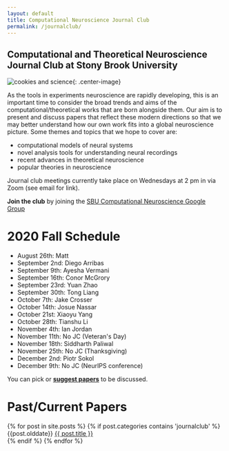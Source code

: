 ```yaml
---
layout: default
title: Computational Neuroscience Journal Club
permalink: /journalclub/
---
```

## Computational and Theoretical Neuroscience Journal Club at Stony Brook University

![cookies and science](/images/cookie.jpg){: .center-image}

As the tools in experiments neuroscience are rapidly developing, this is an important time to consider the broad trends and aims of the computational/theoretical works that are born alongside them.  Our aim is to present and discuss papers that reflect these modern directions so that we may better understand how our own work fits into a global neuroscience picture. Some themes and topics that we hope to cover are:

* computational models of neural systems
* novel analysis tools for understanding neural recordings
* recent advances in theoretical neuroscience
* popular theories in neuroscience

Journal club meetings currently take place on Wednesdays at 2 pm in via Zoom (see email for link).

**Join the club** by joining the [SBU Computational Neuroscience Google Group](https://groups.google.com/d/forum/sbu-computational-neuroscience/join)

# 2020 Fall Schedule
- August 26th: Matt
- September 2nd: Diego Arribas
- September 9th: Ayesha Vermani
- September 16th: Conor McGrory
- September 23rd: Yuan Zhao
- September 30th: Tong Liang
- October 7th: Jake Crosser
- October 14th: Josue Nassar
- October 21st:  Xiaoyu Yang
- October 28th: Tianshu Li
- November 4th: Ian Jordan
- November 11th: No JC (Veteran's Day)
- November 18th: Siddharth Paliwal
- November 25th: No JC (Thanksgiving)
- December 2nd: Piotr Sokol
- December 9th: No JC (NeurIPS conference)



You can pick or [**suggest papers**](https://www.google.com/url?q=https://docs.google.com/document/d/17SuoVIIDbCae5GnxSHGO5BW2zbVP6wBCbaGGfgFLAOQ/edit?usp%3Dsharing&sa=D&ust=1472068897083000&usg=AFQjCNF5f_dZMloe4l3jWOm_mhxe7utbqw) to be discussed.

# Past/Current Papers

<div class="posts">
  {% for post in site.posts %}
	{% if post.categories contains 'journalclub' %}
    <article class="post">
    {{post.olddate}}
    <a href="{{ site.baseurl }}{{ post.url }}">{{ post.title }}</a>
    </article>
	{% endif %}
  {% endfor %}
</div>
